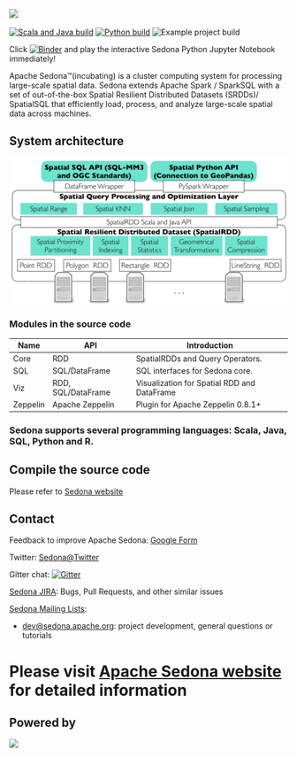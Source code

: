 <img src="https://www.apache.org/logos/res/sedona/sedona.png" width="400">

[![Scala and Java build](https://github.com/apache/incubator-sedona/workflows/Scala%20and%20Java%20build/badge.svg)](https://github.com/apache/incubator-sedona/actions?query=workflow%3A%22Scala+and+Java+build%22) [![Python build](https://github.com/apache/incubator-sedona/workflows/Python%20build/badge.svg)](https://github.com/apache/incubator-sedona/actions?query=workflow%3A%22Python+build%22) ![Example project build](https://github.com/apache/incubator-sedona/workflows/Example%20project%20build/badge.svg)

Click [![Binder](https://mybinder.org/badge_logo.svg)](https://mybinder.org/v2/gh/apache/incubator-sedona/HEAD?filepath=binder) and play the interactive Sedona Python Jupyter Notebook immediately!


Apache Sedona™(incubating) is a cluster computing system for processing large-scale spatial data. Sedona extends Apache Spark / SparkSQL with a set of out-of-the-box Spatial Resilient Distributed Datasets (SRDDs)/ SpatialSQL that efficiently load, process, and analyze large-scale spatial data across machines.

## System architecture

<img src="docs/image/architecture.jpeg" width="600">

### Modules in the source code

| Name  |  API |  Introduction|
|---|---|---|
|Core  | RDD  | SpatialRDDs and Query Operators. |
|SQL  | SQL/DataFrame  |SQL interfaces for Sedona core.|
|Viz |  RDD, SQL/DataFrame | Visualization for Spatial RDD and DataFrame|
|Zeppelin |  Apache Zeppelin | Plugin for Apache Zeppelin 0.8.1+|

### Sedona supports several programming languages: Scala, Java, SQL, Python and R.

## Compile the source code

Please refer to [Sedona website](http://sedona.apache.org/download/compile/)

## Contact

Feedback to improve Apache Sedona: [Google Form](https://docs.google.com/forms/d/e/1FAIpQLSeYHlc4cX5Pw0bIx2dQbhHDeWF2G2Wf7BgN_n29IzXsSzwptA/viewform)

Twitter: [Sedona@Twitter](https://twitter.com/ApacheSedona)

Gitter chat: [![Gitter](https://badges.gitter.im/apache/sedona.svg)](https://gitter.im/apache/sedona?utm_source=badge&utm_medium=badge&utm_campaign=pr-badge)

[Sedona JIRA](https://issues.apache.org/jira/projects/SEDONA): Bugs, Pull Requests, and other similar issues

[Sedona Mailing Lists](https://lists.apache.org/list.html?sedona.apache.org): 

* [dev@sedona.apache.org](https://lists.apache.org/list.html?dev@sedona.apache.org): project development, general questions or tutorials

# Please visit [Apache Sedona website](http://sedona.apache.org/) for detailed information

## Powered by

<img src="http://apache.org/logos/res/incubator/incubator.png" width="400">
